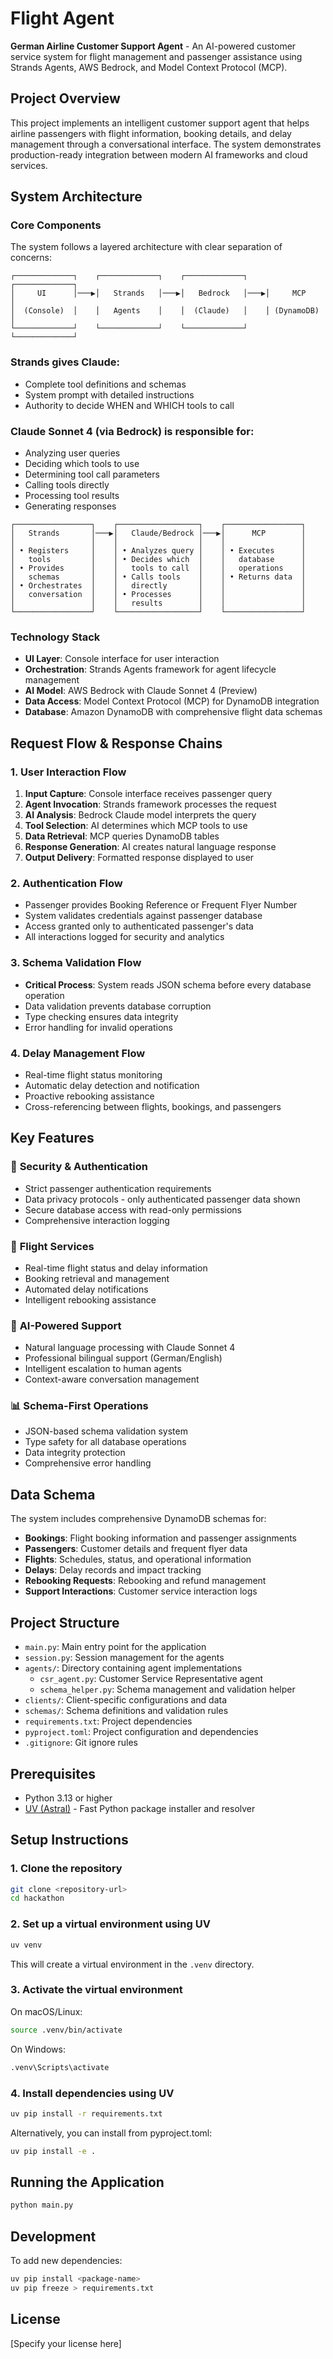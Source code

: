 # Flight Agent

**German Airline Customer Support Agent** - An AI-powered customer service system for flight management and passenger assistance using Strands Agents, AWS Bedrock, and Model Context Protocol (MCP).

## Project Overview

This project implements an intelligent customer support agent that helps airline passengers with flight information, booking details, and delay management through a conversational interface. The system demonstrates production-ready integration between modern AI frameworks and cloud services.

## System Architecture

### Core Components

The system follows a layered architecture with clear separation of concerns:

```
┌─────────────┐    ┌─────────────┐    ┌─────────────┐    ┌─────────────┐
│     UI      │───▶│   Strands   │───▶│   Bedrock   │───▶│     MCP     │
│  (Console)  │    │   Agents    │    │  (Claude)   │    │ (DynamoDB)  │
└─────────────┘    └─────────────┘    └─────────────┘    └─────────────┘
```

### Strands gives Claude:
- Complete tool definitions and schemas
- System prompt with detailed instructions
- Authority to decide WHEN and WHICH tools to call

### Claude Sonnet 4 (via Bedrock) is responsible for:
- Analyzing user queries
- Deciding which tools to use
- Determining tool call parameters
- Calling tools directly
- Processing tool results
- Generating responses

```
┌─────────────────┐    ┌──────────────────┐    ┌─────────────────┐
│   Strands       │───▶│   Claude/Bedrock │───▶│      MCP        │
│                 │    │                  │    │                 │
│ • Registers     │    │ • Analyzes query │    │ • Executes      │
│   tools         │    │ • Decides which  │    │   database      │
│ • Provides      │    │   tools to call  │    │   operations    │
│   schemas       │    │ • Calls tools    │    │ • Returns data  │
│ • Orchestrates  │    │   directly       │    │                 │
│   conversation  │    │ • Processes      │    │                 │
│                 │    │   results        │    │                 │
└─────────────────┘    └──────────────────┘    └─────────────────┘
```

### Technology Stack

- **UI Layer**: Console interface for user interaction
- **Orchestration**: Strands Agents framework for agent lifecycle management
- **AI Model**: AWS Bedrock with Claude Sonnet 4 (Preview)
- **Data Access**: Model Context Protocol (MCP) for DynamoDB integration
- **Database**: Amazon DynamoDB with comprehensive flight data schemas

## Request Flow & Response Chains

### 1. User Interaction Flow
1. **Input Capture**: Console interface receives passenger query
2. **Agent Invocation**: Strands framework processes the request
3. **AI Analysis**: Bedrock Claude model interprets the query
4. **Tool Selection**: AI determines which MCP tools to use
5. **Data Retrieval**: MCP queries DynamoDB tables
6. **Response Generation**: AI creates natural language response
7. **Output Delivery**: Formatted response displayed to user

### 2. Authentication Flow
- Passenger provides Booking Reference or Frequent Flyer Number
- System validates credentials against passenger database
- Access granted only to authenticated passenger's data
- All interactions logged for security and analytics

### 3. Schema Validation Flow
- **Critical Process**: System reads JSON schema before every database operation
- Data validation prevents database corruption
- Type checking ensures data integrity
- Error handling for invalid operations

### 4. Delay Management Flow
- Real-time flight status monitoring
- Automatic delay detection and notification
- Proactive rebooking assistance
- Cross-referencing between flights, bookings, and passengers

## Key Features

### 🔐 **Security & Authentication**
- Strict passenger authentication requirements
- Data privacy protocols - only authenticated passenger data shown
- Secure database access with read-only permissions
- Comprehensive interaction logging

### 🛫 **Flight Services**
- Real-time flight status and delay information
- Booking retrieval and management
- Automated delay notifications
- Intelligent rebooking assistance

### 🤖 **AI-Powered Support**
- Natural language processing with Claude Sonnet 4
- Professional bilingual support (German/English)
- Intelligent escalation to human agents
- Context-aware conversation management

### 📊 **Schema-First Operations**
- JSON-based schema validation system
- Type safety for all database operations
- Data integrity protection
- Comprehensive error handling

## Data Schema

The system includes comprehensive DynamoDB schemas for:
- **Bookings**: Flight booking information and passenger assignments
- **Passengers**: Customer details and frequent flyer data
- **Flights**: Schedules, status, and operational information
- **Delays**: Delay records and impact tracking
- **Rebooking Requests**: Rebooking and refund management
- **Support Interactions**: Customer service interaction logs

## Project Structure

- `main.py`: Main entry point for the application
- `session.py`: Session management for the agents
- `agents/`: Directory containing agent implementations
  - `csr_agent.py`: Customer Service Representative agent
  - `schema_helper.py`: Schema management and validation helper
- `clients/`: Client-specific configurations and data
- `schemas/`: Schema definitions and validation rules
- `requirements.txt`: Project dependencies
- `pyproject.toml`: Project configuration and dependencies
- `.gitignore`: Git ignore rules

## Prerequisites

- Python 3.13 or higher
- [UV (Astral)](https://github.com/astral-sh/uv) - Fast Python package installer and resolver

## Setup Instructions

### 1. Clone the repository

```bash
git clone <repository-url>
cd hackathon
```

### 2. Set up a virtual environment using UV

```bash
uv venv
```

This will create a virtual environment in the `.venv` directory.

### 3. Activate the virtual environment

On macOS/Linux:

```bash
source .venv/bin/activate
```

On Windows:

```bash
.venv\Scripts\activate
```

### 4. Install dependencies using UV

```bash
uv pip install -r requirements.txt
```

Alternatively, you can install from pyproject.toml:

```bash
uv pip install -e .
```

## Running the Application

```bash
python main.py
```

## Development

To add new dependencies:

```bash
uv pip install <package-name>
uv pip freeze > requirements.txt
```

## License

[Specify your license here]
